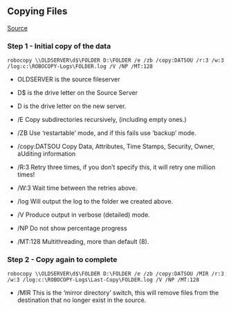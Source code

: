## Copying Files

[Source](https://www.reddit.com/r/sysadmin/comments/aw5f5l/whats_your_goto_copy_command_for_large_amounts_of/)
### Step 1 - Initial copy of the data ###

`robocopy \\OLDSERVER\d$\FOLDER D:\FOLDER /e /zb /copy:DATSOU /r:3 /w:3 /log:c:\ROBOCOPY-Logs\FOLDER.log /V /NP /MT:128`

* OLDSERVER is the source fileserver
* D$ is the drive letter on the Source Server
* D is the drive letter on the new server.

* /E Copy subdirectories recursively, (including empty ones.)
* /ZB Use ‘restartable’ mode, and if this fails use ‘backup’ mode.
* /copy:DATSOU Copy Data, Attributes, Time Stamps, Security, Owner, aUditing information
* /R:3 Retry three times, if you don’t specify this, it will retry one million times!
* /W:3 Wait time between the retries above.
* /log Will output the log to the folder we created above.
* /V Produce output in verbose (detailed) mode.
* /NP Do not show percentage progress
* /MT:128 Multithreading, more than default (8). 

### Step 2 - Copy again to complete ###

`robocopy \\OLDSERVER\d$\FOLDER D:\FOLDER /e /zb /copy:DATSOU /MIR /r:3 /w:3 /log:c:\ROBOCOPY-Logs\Last-Copy\FOLDER.log /V /NP /MT:128`

* /MIR This is the ‘mirror directory’ switch, this will remove files from the destination that no longer exist in the source.
